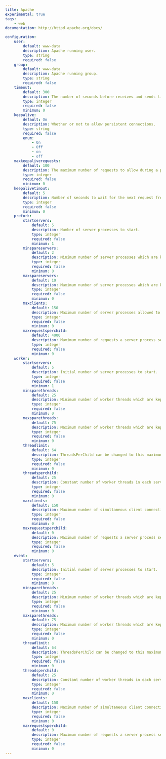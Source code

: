 ```yaml
---
title: Apache
experimental: true
tags:
    - web
documentation: http://httpd.apache.org/docs/

configuration:
    user:
        default: www-data
        description: Apache running user.
        type: string
        required: false
    group:
        default: www-data
        description: Apache running group.
        type: string
        required: false
    timeout:
        default: 300
        description: The number of seconds before receives and sends time out.
        type: integer
        required: false
        minimum: 0
    keepalive:
        default: On
        description: Whether or not to allow persistent connections.
        type: string
        required: false
        enum:
            - On
            - Off
            - on
            - off
    maxkeepaliverequests:
        default: 100
        description: The maximum number of requests to allow during a persistent connection.
        type: integer
        required: false
        minimum: 0
    keepalivetimout:
        default: 5
        description: Number of seconds to wait for the next request from the same client on the same connection.
        type: integer
        required: false
        minimum: 0
    prefork:
        startservers:
            default: 5
            description: Number of server processes to start.
            type: integer
            required: false
            minimum: 1
        minspareservers:
            default: 2
            description: Minimum number of server processes which are kept spare.
            type: integer
            required: false
            minimum: 0
        maxspareservers:
            default: 10
            description: Maximum number of server processes which are kept spare.
            type: integer
            required: false
            minimum: 0
        maxclients:
            default: 150
            description: Maximum number of server processes allowed to start.
            type: integer
            required: false
            minimum: 0
        maxrequestsperchild:
            default: 4000
            description: Maximum number of requests a server process serves.
            type: integer
            required: false
            minimum: 0
    worker:
        startservers:
            default: 5
            description: Initial number of server processes to start.
            type: integer
            required: false
            minimum: 1
        minsparethreads:
            default: 25
            description: Minimum number of worker threads which are kept spare,
            type: integer
            required: false
            minimum: 0
        maxsparethreads:
            default: 75
            description: Maximum number of worker threads which are kept spare.
            type: integer
            required: false
            minimum: 0
        threadlimit:
            default: 64
            description: ThreadsPerChild can be changed to this maximum value during a graceful restart. ThreadLimit can only be changed by stopping and starting Apache.
            type: integer
            required: false
            minimum: 0
        threadsperchild:
            default: 25
            description: Constant number of worker threads in each server process.
            type: integer
            required: false
            minimum: 0
        maxclients:
            default: 150
            description: Maximum number of simultaneous client connections
            type: integer
            required: false
            minimum: 0
        maxrequestsperchild:
            default: 0
            description: Maximum number of requests a server process serves.
            type: integer
            required: false
            minimum: 0
    event:
        startservers:
            default: 5
            description: Initial number of server processes to start.
            type: integer
            required: false
            minimum: 0
        minsparethreads:
            default: 25
            description: Minimum number of worker threads which are kept spare,
            type: integer
            required: false
            minimum: 0
        maxsparethreads:
            default: 75
            description: Maximum number of worker threads which are kept spare.
            type: integer
            required: false
            minimum: 0
        threadlimit:
            default: 64
            description: ThreadsPerChild can be changed to this maximum value during a graceful restart. ThreadLimit can only be changed by stopping and starting Apache.
            type: integer
            required: false
            minimum: 0
        threadsperchild:
            default: 25
            description: Constant number of worker threads in each server process.
            type: integer
            required: false
            minimum: 0
        maxclients:
            default: 150
            description: Maximum number of simultaneous client connections
            type: integer
            required: false
            minimum: 0
        maxrequestsperchild:
            default: 0
            description: Maximum number of requests a server process serves.
            type: integer
            required: false
            minimum: 0
---
```

